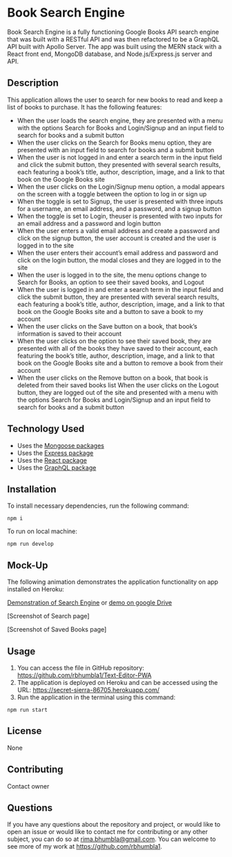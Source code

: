 # Book Search Engine
Book Search Engine is a fully functioning Google Books API search engine that was built with a RESTful API and was then refactored to be a GraphQL API built with Apollo Server. The app was built using the MERN stack with a React front end, MongoDB database, and Node.js/Express.js server and API. 

## Description
This application allows the user to search for new books to read and keep a list of books to purchase.  It has the following features:

* When the user loads the search engine, they are presented with a menu with the options Search for Books and Login/Signup and an input field to search for books and a submit button
* When the user clicks on the Search for Books menu option, they are presented with an input field to search for books and a submit button
* When the user is not logged in and enter a search term in the input field and click the submit button, they presented with several search results, each featuring a book’s title, author, description, image, and a link to that book on the Google Books site
* When the user clicks on the Login/Signup menu option, a modal appears on the screen with a toggle between the option to log in or sign up
* When the toggle is set to Signup, the user is presented with three inputs for a username, an email address, and a password, and a signup button
* When the toggle is set to Login, theuser is presented with two inputs for an email address and a password and login button
* When the user enters a valid email address and create a password and click on the signup button, the user account is created and the user is logged in to the site
* When the user enters their account’s email address and password and click on the login button, the modal closes and they are logged in to the site
* When the user is logged in to the site, the menu options change to Search for Books, an option to see their saved books, and Logout
* When the user is logged in and enter a search term in the input field and click the submit button, they are presented with several search results, each featuring a book’s title, author, description, image, and a link to that book on the Google Books site and a button to save a book to my account
* When the user clicks on the Save button on a book, that book’s information is saved to their account
* When the user clicks on the option to see their saved book, they are presented with all of the books they have saved to their account, each featuring the book’s title, author, description, image, and a link to that book on the Google Books site and a button to remove a book from their account
* When the user clicks on the Remove button on a book, that book is deleted from their saved books list
When the user clicks on the Logout button, they are logged out of the site and presented with a menu with the options Search for Books and Login/Signup and an input field to search for books and a submit button  

## Technology Used

* Uses the [Mongoose packages](https://www.npmjs.com/package/mongoose) 
* Uses the [Express package](https://www.npmjs.com/package/express) 
* Uses the [React package](https://www.npmjs.com/package/react)
* Uses the [GraphQL package](https://www.npmjs.com/package/graphql)

## Installation

  To install necessary dependencies, run the following command:
  ```
  npm i
  ```
  To run on local machine:
  ```
  npm run develop
  ```
  

## Mock-Up

The following animation demonstrates the application functionality on app installed on Heroku:

[Demonstration of Search Engine](./Assets/demo-text-editor.mp4) or [demo on google Drive](https://drive.google.com/file/d/1ErImjJbkGNJrCv_g3YOi0S4E67qHicIE/view?usp=share_link)

[Screenshot of Search page]

[Screenshot of Saved Books page]

## Usage
1. You can access the file in GitHub repository: https://github.com/rbhumbla1/Text-Editor-PWA
2. The application is deployed on Heroku and can be accessed using the URL: https://secret-sierra-86705.herokuapp.com/
2. Run the application in the terminal using this command: 
```
npm run start
``` 

## License
None

## Contributing

Contact owner

## Questions

If you have any questions about the repository and project, or would like to open an issue or would like to contact me for contributing or any other subject, you can do so at rima.bhumbla@gmail.com. You can welcome to see more of my work at https://github.com/rbhumbla1.


